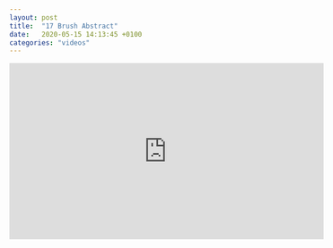 ```yaml
---
layout: post
title:  "17 Brush Abstract"
date:   2020-05-15 14:13:45 +0100
categories: "videos"
---
```


<iframe width="560" height="315" src="https://www.youtube.com/embed/tU04exef-oo" frameborder="0" allow="accelerometer; autoplay; encrypted-media; gyroscope; picture-in-picture" allowfullscreen></iframe>

